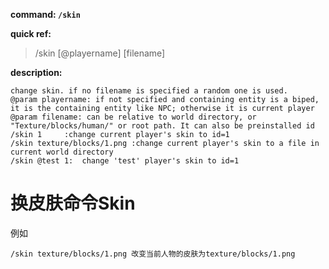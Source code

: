 <!-- BEGIN_AUTOGEN: do NOT edit in this block -->

**command: `/skin`**

**quick ref:**
> /skin [@playername] [filename]

**description:**

```
change skin. if no filename is specified a random one is used. 
@param playername: if not specified and containing entity is a biped, it is the containing entity like NPC; otherwise it is current player
@param filename: can be relative to world directory, or "Texture/blocks/human/" or root path. It can also be preinstalled id 
/skin 1     :change current player's skin to id=1
/skin texture/blocks/1.png :change current player's skin to a file in current world directory
/skin @test 1:  change 'test' player's skin to id=1
```

<!-- END_AUTOGEN-->

换皮肤命令Skin
=====================

例如
~~~
/skin texture/blocks/1.png 改变当前人物的皮肤为texture/blocks/1.png
~~~

